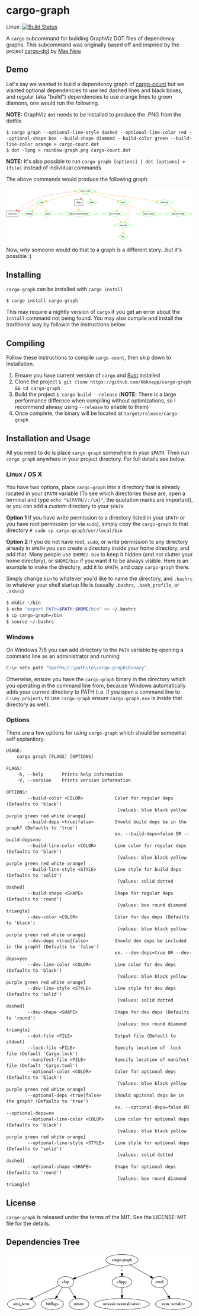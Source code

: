 # cargo-graph

Linux: [![Build Status](https://travis-ci.org/kbknapp/cargo-graph.svg?branch=master)](https://travis-ci.org/kbknapp/cargo-graph)

A `cargo` subcommand for building GraphViz DOT files of dependency graphs. This subcommand was originally based off and inspired by the project [cargo-dot](https://github.com/maxsnew/cargo-dot) by [Max New](https://github.com/maxsnew)


## Demo

Let's say we wanted to build a dependency graph of [cargo-count](https://github.com/kbknapp/cargo-count) but we wanted optional dependencies to use red dashed lines and black boxes, and regular (aka "build") dependencies to use orange lines to green diamons, one would run the following.

**NOTE:** GraphViz `dot` needs to be installed to produce the .PNG from the dotfile

```
$ cargo graph --optional-line-style dashed --optional-line-color red --optional-shape box --build-shape diamond --build-color green --build-line-color orange > cargo-count.dot
$ dot -Tpng > rainbow-graph.png cargo-count.dot
```

**NOTE:** It's also possible to run `cargo graph [options] | dot [options] > [file]` instead of individual commands

The above commands would produce the following graph:

![cargo-graph dependencies](rainbow-graph.png)

Now, *why* someone would do that to a graph is a different story...but it's possible :)

## Installing

`cargo-graph` can be installed with `cargo install`

```
$ cargo install cargo-graph
```

This may require a nightly version of `cargo` if you get an error about the `install` command not being found. You may also compile and install the traditional way by followin the instructions below.


## Compiling

Follow these instructions to compile `cargo-count`, then skip down to Installation.

 1. Ensure you have current version of `cargo` and [Rust](https://www.rust-lang.org) installed
 2. Clone the project `$ git clone https://github.com/kbknapp/cargo-graph && cd cargo-graph`
 3. Build the project `$ cargo build --release` (**NOTE:** There is a large performance differnce when compiling without optimizations, so I recommend alwasy using `--release` to enable to them)
 4. Once complete, the binary will be located at `target/release/cargo-graph`

## Installation and Usage

All you need to do is place `cargo-graph` somewhere in your `$PATH`. Then run `cargo graph` anywhere in your project directory. For full details see below.

### Linux / OS X

You have two options, place `cargo-graph` into a directory that is already located in your `$PATH` variable (To see which directories those are, open a terminal and type `echo "${PATH//:/\n}"`, the quotation marks are important), or you can add a custom directory to your `$PATH`

**Option 1**
If you have write permission to a directory listed in your `$PATH` or you have root permission (or via `sudo`), simply copy the `cargo-graph` to that directory `# sudo cp cargo-graph/usr/local/bin`

**Option 2**
If you do not have root, `sudo`, or write permission to any directory already in `$PATH` you can create a directory inside your home directory, and add that. Many people use `$HOME/.bin` to keep it hidden (and not clutter your home directory), or `$HOME/bin` if you want it to be always visible. Here is an example to make the directory, add it to `$PATH`, and copy `cargo-graph` there.

Simply change `bin` to whatever you'd like to name the directory, and `.bashrc` to whatever your shell startup file is (usually `.bashrc`, `.bash_profile`, or `.zshrc`)

```sh
$ mkdir ~/bin
$ echo "export PATH=$PATH:$HOME/bin" >> ~/.bashrc
$ cp cargo-graph~/bin
$ source ~/.bashrc
```

### Windows

On Windows 7/8 you can add directory to the `PATH` variable by opening a command line as an administrator and running

```sh
C:\> setx path "%path%;C:\path\to\cargo-graph\binary"
```

Otherwise, ensure you have the `cargo-graph` binary in the directory which you operating in the command line from, because Windows automatically adds your current directory to PATH (i.e. if you open a command line to `C:\my_project\` to use `cargo-graph` ensure `cargo-graph.exe` is inside that directory as well).


### Options

There are a few options for using `cargo-graph` which should be somewhat self explanitory.

```
USAGE:
    cargo graph [FLAGS] [OPTIONS]

FLAGS:
    -h, --help       Prints help information
    -V, --version    Prints version information

OPTIONS:
        --build-color <COLOR>            Color for regular deps (Defaults to 'black')
                                          [values: blue black yellow purple green red white orange]
        --build-deps <true|false>        Should build deps be in the graph? (Defaults to 'true')
                                         ex. --build-deps=false OR --build-deps=no
        --build-line-color <COLOR>       Line color for regular deps (Defaults to 'black')
                                          [values: blue black yellow purple green red white orange]
        --build-line-style <STYLE>       Line style for build deps (Defaults to 'solid')
                                          [values: solid dotted dashed]
        --build-shape <SHAPE>            Shape for regular deps (Defaults to 'round')
                                          [values: box round diamond triangle]
        --dev-color <COLOR>              Color for dev deps (Defaults to 'black')
                                          [values: blue black yellow purple green red white orange]
        --dev-deps <true|false>          Should dev deps be included in the graph? (Defaults to 'false')
                                         ex. --dev-deps=true OR --dev-deps=yes
        --dev-line-color <COLOR>         Line color for dev deps (Defaults to 'black')
                                          [values: blue black yellow purple green red white orange]
        --dev-line-style <STYLE>         Line style for dev deps (Defaults to 'solid')
                                          [values: solid dotted dashed]
        --dev-shape <SHAPE>              Shape for dev deps (Defaults to 'round')
                                          [values: box round diamond triangle]
        --dot-file <FILE>                Output file (Default to stdout)
        --lock-file <FILE>               Specify location of .lock file (Default 'Cargo.lock')
        --manifest-file <FILE>           Specify location of manifest file (Default 'Cargo.toml')
        --optional-color <COLOR>         Color for optional deps (Defaults to 'black')
                                          [values: blue black yellow purple green red white orange]
        --optional-deps <true|false>     Should opitonal deps be in the graph? (Defaults to 'true')
                                         ex. --optional-deps=false OR --optional-deps=no
        --optional-line-color <COLOR>    Line color for optional deps (Defaults to 'black')
                                          [values: blue black yellow purple green red white orange]
        --optional-line-style <STYLE>    Line style for optional deps (Defaults to 'solid')
                                          [values: solid dotted dashed]
        --optional-shape <SHAPE>         Shape for optional deps (Defaults to 'round')
                                          [values: box round diamond triangle]
```

## License

`cargo-graph` is released under the terms of the MIT. See the LICENSE-MIT file for the details.

## Dependencies Tree
![cargo-graph dependencies](cargo-graph.png)
